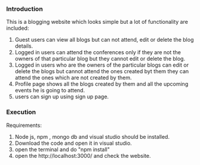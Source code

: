 <h3> Introduction </h3>

This is a blogging website which looks simple but a lot of functionality are included: 
1. Guest users can view all blogs but can not attend, edit or delete the blog details. 
2. Logged in users can attend the conferences only if they are not the owners of that particular blog but they cannot edit or delete the blog. 
3. Logged in users who are the owners of the particular blogs can edit or delete the blogs but cannot attend the ones created byt them they can attend the ones which are not created by them. 
4. Profile page shows all the blogs created by them and all the upcoming events he is going to attend. 
5. users can sign up using sign up page. 

<h3> Execution </h3>

Requirements: 
1. Node js, npm , mongo db and visual studio should be installed. 
2. Download the code and open it in visual studio. 
3. open the terminal and do "npm install" 
4. open the http://localhost:3000/ and check the website. 